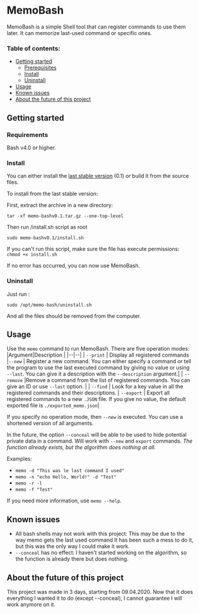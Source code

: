 
# MemoBash
MemoBash is a simple Shell tool that can register commands to use them later. It can memorize last-used command or specific ones.

### Table of contents:
 - [Getting started](https://github.com/david-pellissier/memo-bash#getting-started)
     - [Prerequisites](https://github.com/david-pellissier/memo-bash#prerequisites)
     - [Install](https://github.com/david-pellissier/memo-bash#install)
     - [Uninstall](https://github.com/david-pellissier/memo-bash#uninstall)
-  [Usage](https://github.com/david-pellissier/memo-bash#usage)
- [Known issues](https://github.com/david-pellissier/memo-bash#known-issues)
- [About the future of this project](https://github.com/david-pellissier/memo-bash#about-the-future-of-this-project)

## Getting started
### Requirements
Bash v4.0 or higher.
### Install
You can either install the [last stable version](https://github.com/david-pellissier/memo-bash/raw/master/install/v0.1/memo-bashv0.1.tar.gz) (0.1) or build it from the source files.

To install from the last stable version:

First, extract the archive in a new directory:

    tar -xf memo-bashv0.1.tar.gz --one-top-level
   
Then run /install.sh script as root

    sudo memo-bashv0.1/install.sh

If you can't run this script, make sure the file has execute permissions:    `chmod +x install.sh`

If no error has occurred, you can now use MemoBash.

### Uninstall
Just run :

    sudo /opt/memo-bash/uninstall.sh
And all the files should be removed from the computer.

## Usage
Use the `memo` command to run MemoBash.
There are five operation modes:
|Argument|Description  |
|--|--|
| `--print` | Display all registered commands
|`--new`  | Register a new command.  You can either specify a command or tell the program to use the last executed command by giving no value or using `--last`. You can give it a description with the `--description` argument.| 
| `--remove` |Remove a command from the list of registered commands. You can give an ID or use `--last` option. |
| `--find` | Look for a key value in all the registered commands and their descriptions.
| `--export` | Export all registered commands to a new `.JSON` file. If you give no value, the default exported file is `./exported_memo.json`|

If you specify no operation mode, then `--new` is executed.
You can use a shortened version of all arguments.

In the future, the option `--conceal` will be able to be used to hide potential private data in a command. Will work with `--new` and `export` commands. *The function already exists, but the algorithm does nothing at all.*

Examples:
 - `memo -d "This was le last command I used"` 
 - `memo -n "echo Hello, World!" -d "Test"` 
 -  `memo -r -l`
 - `memo -f "Test"`

If you need more information, use `memo --help`.
## Known issues

 - All bash shells may not work with this project: This may be due to the way memo gets the last used command It has been such a mess to do it, but this was the only way I could make it work.
 - `--conceal` has no effect: I haven't started working on the algorithm, so the function is already there but does nothing. 

## About the future of this project
This project was made in 3 days, starting from 09.04.2020. Now that it does everything I wanted it to do (except --conceal), I cannot guarantee I will work anymore on it. 

